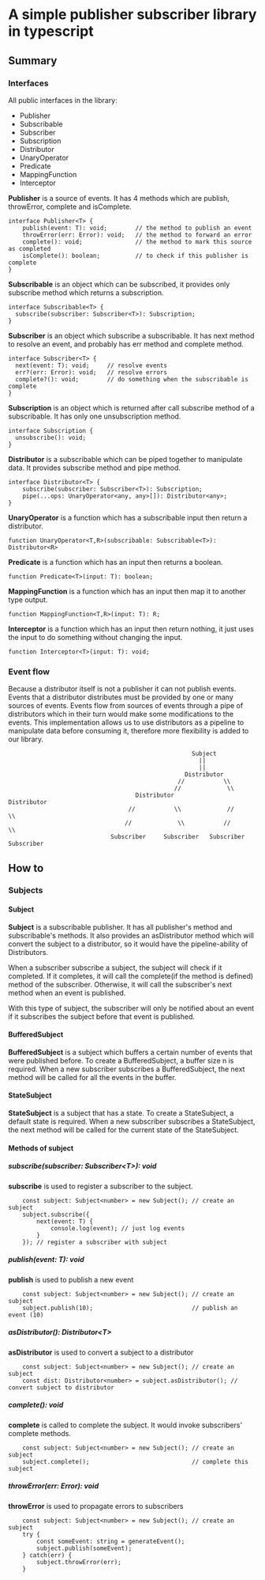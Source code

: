 # A simple publisher subscriber library in typescript

## Summary

### Interfaces

All public interfaces in the library:

* Publisher
* Subscribable
* Subscriber
* Subscription
* Distributor
* UnaryOperator
* Predicate
* MappingFunction
* Interceptor

<strong>Publisher</strong> is a source of events. It has 4 methods which are publish, throwError, complete and
isComplete.

```
interface Publisher<T> {
    publish(event: T): void;        // the method to publish an event
    throwError(err: Error): void;   // the method to forward an error
    complete(): void;               // the method to mark this source as completed
    isComplete(): boolean;          // to check if this publisher is complete
}
```

<strong>Subscribable</strong> is an object which can be subscribed, it provides only subscribe method which returns
a subscription.

```
interface Subscribable<T> {
  subscribe(subscriber: Subscriber<T>): Subscription;
}
```

<strong>Subscriber</strong> is an object which subscribe a subscribable. It has next method to resolve an event, and
probably has err method and complete method.

```
interface Subscriber<T> {
  next(event: T): void;     // resolve events
  err?(err: Error): void;   // resolve errors
  complete?(): void;        // do something when the subscribable is complete
}
```

<strong>Subscription</strong> is an object which is returned after call subscribe method of a subscribable. It has only
one unsubscription method.

```
interface Subscription {
  unsubscribe(): void;
}
```

<strong>Distributor</strong> is a subscribable which can be piped together to manipulate data. It provides subscribe
method and pipe method.

```
interface Distributor<T> {
    subscribe(subscriber: Subscriber<T>): Subscription;
    pipe(...ops: UnaryOperator<any, any>[]): Distributor<any>;
}
```

<strong>UnaryOperator</strong> is a function which has a subscribable input then return a distributor.

```
function UnaryOperator<T,R>(subscribable: Subscribable<T>): Distributor<R>
```

<strong>Predicate</strong> is a function which has an input then returns a boolean.

```
function Predicate<T>(input: T): boolean;
```

<strong>MappingFunction</strong> is a function which has an input then map it to another type output.

```
function MappingFunction<T,R>(input: T): R;
```

<strong>Interceptor</strong> is a function which has an input then return nothing, it just uses the input to do
something without changing the input.

```
function Interceptor<T>(input: T): void;
```

### Event flow

Because a distributor itself is not a publisher it can not publish events. Events that a distributor distributes must be
provided by one or many sources of events. Events flow from sources of events through a pipe of distributors which in
their turn would make some modifications to the events. This implementation allows us to use distributors as a pipeline
to manipulate data before consuming it, therefore more flexibility is added to our library.

```
                                                    Subject
                                                      ||    
                                                      ||  
                                                  Distributor    
                                                //           \\
                                               //             \\
                                    Distributor                 Distributor
                                  //           \\             //           \\
                                 //             \\           //             \\
                             Subscriber     Subscriber   Subscriber      Subscriber
```

## How to

### Subjects

#### Subject

<strong>Subject</strong> is a subscribable publisher. It has all publisher's method and subscribable's methods. It also
provides an asDistributor method which will convert the subject to a distributor, so it would have the pipeline-ability
of Distributors.

When a subscriber subscribe a subject, the subject will check if it completed. If it completes, it will call the
complete(if the method is defined) method of the subscriber. Otherwise, it will call the subscriber's next method when
an event is published.

With this type of subject, the subscriber will only be notified about an event if it subscribes the subject before that
event is published.

#### BufferedSubject

<strong>BufferedSubject</strong> is a subject which buffers a certain number of events that were published before. To
create a BufferedSubject, a buffer size n is required. When a new subscriber subscribes a
BufferedSubject, the next method will be called for all the events in the buffer.

#### StateSubject

<strong>StateSubject</strong> is a subject that has a state. To create a StateSubject, a default state is required. When
a new subscriber subscribes a StateSubject, the next method will be called for the current state of the StateSubject.

#### Methods of subject

##### subscribe(subscriber: Subscriber\<T\>): void

<strong>subscribe</strong> is used to register a subscriber to the subject.

```
    const subject: Subject<number> = new Subject(); // create an subject
    subject.subscribe({
        next(event: T) {
            console.log(event); // just log events
        }
    }); // register a subscriber with subject
```

##### publish(event: T): void

<strong>publish</strong> is used to publish a new event

```
    const subject: Subject<number> = new Subject(); // create an subject
    subject.publish(10);                            // publish an event (10)
```

##### asDistributor(): Distributor\<T\>

<strong>asDistributor</strong> is used to convert a subject to a distributor

```
    const subject: Subject<number> = new Subject(); // create an subject
    const dist: Distributor<number> = subject.asDistributor(); // convert subject to distributor
```

##### complete(): void

<strong>complete</strong> is called to complete the subject. It would invoke subscribers' complete methods.

```
    const subject: Subject<number> = new Subject(); // create an subject
    subject.complete();                             // complete this subject
```

##### throwError(err: Error): void

<strong>throwError</strong> is used to propagate errors to subscribers

```
    const subject: Subject<number> = new Subject(); // create an subject
    try {
        const someEvent: string = generateEvent();
        subject.publish(someEvent);
    } catch(err) {
        subject.throwError(err);
    }
```
